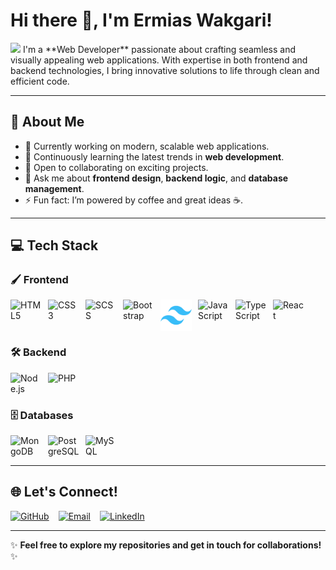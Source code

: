 # Hi there 👋, I'm **Ermias Wakgari!**  

<img src="https://media.giphy.com/media/hvRJCLFzcasrR4ia7z/giphy.gif" width="30px"/>  
I'm a **Web Developer** passionate about crafting seamless and visually appealing web applications. With expertise in both frontend and backend technologies, I bring innovative solutions to life through clean and efficient code.  

---

## 🌟 **About Me**
- 🔭 Currently working on modern, scalable web applications.  
- 🌱 Continuously learning the latest trends in **web development**.  
- 👯 Open to collaborating on exciting projects.  
- 💬 Ask me about **frontend design**, **backend logic**, and **database management**.  
- ⚡ Fun fact: I’m powered by coffee and great ideas ☕.  

---

## 💻 **Tech Stack**

### 🖌️ **Frontend**  
<div style="display: flex; flex-wrap: wrap; gap: 10px;">
  <img src="https://cdn.jsdelivr.net/gh/devicons/devicon/icons/html5/html5-original.svg" title="HTML5" width="50px" />
  <img src="https://cdn.jsdelivr.net/gh/devicons/devicon/icons/css3/css3-original.svg" title="CSS3" width="50px" />
  <img src="https://cdn.jsdelivr.net/gh/devicons/devicon/icons/sass/sass-original.svg" title="SCSS" width="50px" />
  <img src="https://cdn.jsdelivr.net/gh/devicons/devicon/icons/bootstrap/bootstrap-original.svg" title="Bootstrap" width="50px" />
  <img src="https://github.com/devicons/devicon/blob/v2.16.0/icons/tailwindcss/tailwindcss-original.svg" title="TailwindCSS" width="50px" />
  <img src="https://cdn.jsdelivr.net/gh/devicons/devicon/icons/javascript/javascript-original.svg" title="JavaScript" width="50px" />
  <img src="https://cdn.jsdelivr.net/gh/devicons/devicon/icons/typescript/typescript-original.svg" title="TypeScript" width="50px" />
  <img src="https://cdn.jsdelivr.net/gh/devicons/devicon/icons/react/react-original.svg" title="React" width="50px" />
</div>

### 🛠️ **Backend**  
<div style="display: flex; flex-wrap: wrap; gap: 10px;">
  <img src="https://cdn.jsdelivr.net/gh/devicons/devicon/icons/nodejs/nodejs-original.svg" title="Node.js" width="50px" />
  <img src="https://cdn.jsdelivr.net/gh/devicons/devicon/icons/php/php-original.svg" title="PHP" width="50px" />
</div>

### 🗄️ **Databases**  
<div style="display: flex; flex-wrap: wrap; gap: 10px;">
  <img src="https://cdn.jsdelivr.net/gh/devicons/devicon/icons/mongodb/mongodb-original.svg" title="MongoDB" width="50px" />
  <img src="https://cdn.jsdelivr.net/gh/devicons/devicon/icons/postgresql/postgresql-original.svg" title="PostgreSQL" width="50px" />
  <img src="https://cdn.jsdelivr.net/gh/devicons/devicon/icons/mysql/mysql-original.svg" title="MySQL" width="50px" />
</div>

---

## 🌐 **Let's Connect!**
<div style="display: flex; align-items: center; gap: 15px;">
  <a href="https://github.com/ERMIASWAKGARI">
    <img src="https://img.shields.io/badge/GitHub-100000?style=for-the-badge&logo=github&logoColor=white" alt="GitHub"/>
  </a>
  <a href="mailto:ermiaswakgarisse5@gmail.com">
    <img src="https://img.shields.io/badge/Email-D14836?style=for-the-badge&logo=gmail&logoColor=white" alt="Email"/>
  </a>
  <a href="https://www.linkedin.com/in/ermias-wakgari-05a62927a">
    <img src="https://img.shields.io/badge/LinkedIn-0077B5?style=for-the-badge&logo=linkedin&logoColor=white" alt="LinkedIn"/>
  </a>
</div>


---

✨ **Feel free to explore my repositories and get in touch for collaborations!** ✨
